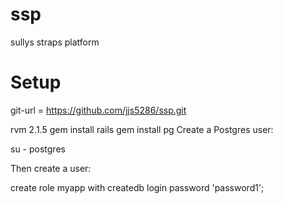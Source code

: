 # ssp
sullys straps platform

# Setup


git-url = https://github.com/jjs5286/ssp.git

rvm 2.1.5
gem install rails
gem install pg
Create a Postgres user:

su - postgres

Then create a user:

create role myapp with createdb login password 'password1';
